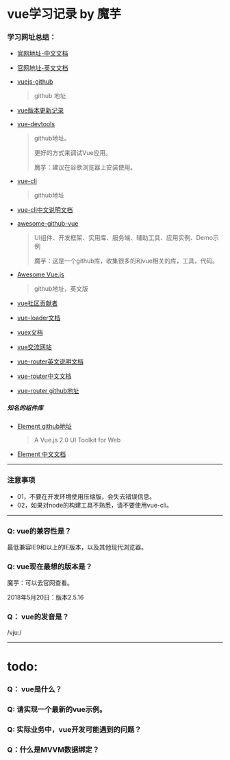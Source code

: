 # vue学习记录 by 魔芋

### 学习网址总结：

- [官网地址-中文文档](http://cn.vuejs.org/v2/guide/)

- [官网地址-英文文档](http://vuejs.org/v2/guide/)

- [vuejs-github](https://github.com/vuejs)
  >github 地址

- [vue版本更新记录](https://github.com/vuejs/vue/releases)

- [vue-devtools](https://github.com/vuejs/vue-devtools#vue-devtools)
  >github地址。
  >
  >更好的方式来调试Vue应用。
  >
  >魔芋：建议在谷歌浏览器上安装使用。

- [vue-cli](https://github.com/vuejs/vue-cli)
  >github地址

- [vue-cli中文说明文档](https://github.com/vuejs/vue-docs-zh-cn/blob/master/vue-cli/README.md#%E4%BB%8B%E7%BB%8D)


- [awesome-github-vue](https://github.com/opendigg/awesome-github-vue)
    >UI组件、开发框架、实用库、服务端、辅助工具、应用实例、Demo示例
    >
    >魔芋：这是一个github库，收集很多的和vue相关的库，工具，代码。

- [Awesome Vue.js](https://github.com/vuejs/awesome-vue)
	> github地址，英文版


- [vue社区贡献者](https://github.com/orgs/vuejs/people)

- [vue-loader文档](https://vue-loader.vuejs.org/)

- [vuex文档](https://vuex.vuejs.org/)

- [vue交流网站](https://discordapp.com/invite/HBherRA)

- [vue-router英文说明文档](https://router.vuejs.org/en/essentials/getting-started.html)
- [vue-router中文文档](https://router.vuejs.org/zh-cn/)
- [vue-router github地址](https://github.com/vuejs/vue-router/)



##### 知名的组件库

- [Element github地址](https://github.com/ElemeFE/element)
	>A Vue.js 2.0 UI Toolkit for Web

- [Element 中文文档](http://element-cn.eleme.io/#/zh-CN)









---
### 注意事项
- 01，不要在开发环境使用压缩版，会失去错误信息。
- 02，如果对node的构建工具不熟悉，请不要使用vue-cli。

---


### Q: vue的兼容性是？
最低兼容IE9和以上的IE版本，以及其他现代浏览器。

### Q: vue现在最想的版本是？
魔芋：可以去官网查看。

2018年5月20日：版本2.5.16




### Q： vue的发音是？
/vju:/



---


# todo:

### Q： vue是什么？



### Q: 请实现一个最新的vue示例。

### Q: 实际业务中，vue开发可能遇到的问题？

### Q：什么是MVVM数据绑定？
























